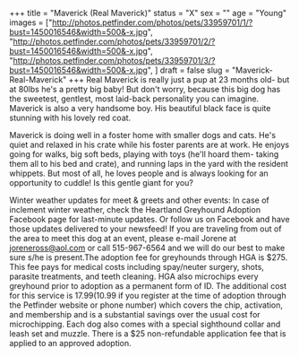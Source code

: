 +++
title = "Maverick (Real Maverick)"
status = "X"
sex = ""
age = "Young"
images = ["http://photos.petfinder.com/photos/pets/33959701/1/?bust=1450016546&width=500&-x.jpg",
"http://photos.petfinder.com/photos/pets/33959701/2/?bust=1450016546&width=500&-x.jpg",
"http://photos.petfinder.com/photos/pets/33959701/3/?bust=1450016546&width=500&-x.jpg",
]
draft = false
slug = "Maverick-Real-Maverick"
+++
Real Maverick is really just a pup at 23 months old- but at 80lbs he's a pretty big baby! But don't worry, because this big dog has the sweetest, gentlest, most laid-back personality you can imagine. Maverick is also a very handsome boy. His beautiful black face is quite stunning with his lovely red coat.

Maverick is doing well in a foster home with smaller dogs and cats. He's quiet and relaxed in his crate while his foster parents are at work. He enjoys going for walks, big soft beds, playing with toys (he'll hoard them- taking them all to his bed and crate), and running laps in the yard with the resident whippets. But most of all, he loves people and is always looking for an opportunity to cuddle! Is this gentle giant for you?

Winter weather updates for meet & greets and other events: In case of inclement winter weather, check the Heartland Greyhound Adoption Facebook page for last-minute updates. Or follow us on Facebook and have those updates delivered to your newsfeed!
If you are traveling from out of the area to meet this dog at an event, please e-mail Jorene at joreneross@aol.com or call 515-967-6564 and we will do our best to make sure s/he is present.The adoption fee for greyhounds through HGA is $275. This fee pays for medical costs including spay/neuter surgery, shots, parasite treatments, and teeth cleaning. HGA also microchips every greyhound prior to adoption as a permanent form of ID. The additional cost for this service is $17.99 ($10.99 if you register at the time of adoption through the Petfinder website or phone number) which covers the chip, activation, and membership and is a substantial savings over the usual cost for microchipping. Each dog also comes with a special sighthound collar and leash set and muzzle. There is a $25 non-refundable application fee that is applied to an approved adoption.
